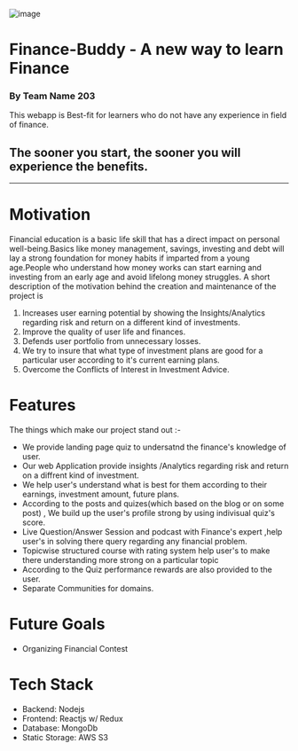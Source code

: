 ![image](https://user-images.githubusercontent.com/53405831/114286838-fb259380-9a7f-11eb-8853-0ae6d2c2d8a4.png)


# Finance-Buddy  - A new way to learn Finance
### By Team Name 203
This webapp is Best-fit for learners who do not have any experience in field of finance.
## **The sooner you start, the sooner you will experience the benefits.**

---

# Motivation

Financial education is a basic life skill that has a direct impact on personal well-being.Basics like money management, savings, investing and debt will lay a strong foundation for money habits if imparted from a young age.People who understand how money works can start earning and investing from an early age and avoid lifelong money struggles.
A short description of the motivation behind the creation and maintenance of the project is 

1. Increases user earning potential by showing the Insights/Analytics regarding risk and return on a different kind of investments.
2. Improve the quality of user life and finances.
3. Defends user portfolio from unnecessary losses.
4. We try to insure that what type of investment plans are good for a particular user according to it's current earning plans.
5. Overcome the Conflicts of Interest in Investment Advice.

# Features

The things which make our project stand out :-  
- We provide landing page quiz to undersatnd the finance's knowledge of user.
- Our web Application provide insights /Analytics regarding risk and return on a diffrent kind of investment.
- We help user's understand what is best for them according to their earnings, investment amount, future plans.
- According to the posts and quizes(which based on the blog or on some post) , We build up the user's profile strong by using indivisual quiz's score.
- Live Question/Answer Session and podcast with Finance's expert ,help user's in solving there query regarding any financial problem.
- Topicwise structured course with rating system help user's to make there understanding more strong on a particular topic
- According to the Quiz performance rewards are also provided to the user.
- Separate Communities for domains.

# Future Goals
- Organizing Financial Contest

# Tech Stack
- Backend: Nodejs
- Frontend: Reactjs w/ Redux
- Database: MongoDb
- Static Storage: AWS S3
